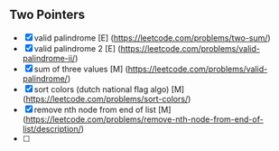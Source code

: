
## Two Pointers 

- [x] valid palindrome [E] (https://leetcode.com/problems/two-sum/)
- [x] valid palindrome 2 [E] (https://leetcode.com/problems/valid-palindrome-ii/)
- [x] sum of three values [M] (https://leetcode.com/problems/valid-palindrome/)
- [x] sort colors (dutch national flag algo) [M] (https://leetcode.com/problems/sort-colors/)
- [x] remove nth node from end of list [M] (https://leetcode.com/problems/remove-nth-node-from-end-of-list/description/)
- [ ] 